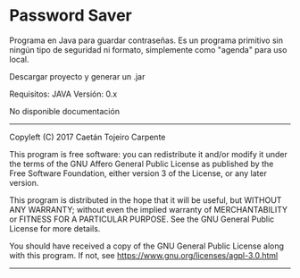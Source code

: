 # Password Saver


Programa en Java para guardar contraseñas. Es un programa primitivo sin ningún tipo de seguridad ni formato, simplemente como "agenda" para uso local.


Descargar proyecto y generar un .jar

Requisitos: JAVA
Versión: 0.x

No disponible documentación

**********************************************************************

Copyleft (C) 2017  Caetán Tojeiro Carpente

This program is free software: you can redistribute it and/or modify
it under the terms of the GNU Affero General Public License as published by
the Free Software Foundation, either version 3 of the License, or
any later version.

This program is distributed in the hope that it will be useful,
but WITHOUT ANY WARRANTY; without even the implied warranty of
MERCHANTABILITY or FITNESS FOR A PARTICULAR PURPOSE.  See the
GNU General Public License for more details.

You should have received a copy of the GNU General Public License
along with this program.  If not, see <https://www.gnu.org/licenses/agpl-3.0.html>

**********************************************************************
